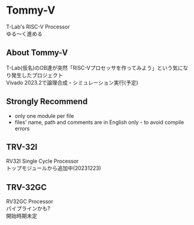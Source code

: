 # Tommy-V
T-Lab's RISC-V Processor<br>
ゆる～く進める

## About Tommy-V
T-Lab(仮名)のOB達が突然「RISC-Vプロセッサを作ってみよう」という気になり発生したプロジェクト<br>
Vivado 2023.2で論理合成・シミュレーション実行(予定)

## Strongly Recommend
- only one module per file
- files' name, path and comments are in English only - to avoid compile errors


## TRV-32I
RV32I Single Cycle Processor<br>
トップモジュールから追加中(20231223)<br>

## TRV-32GC
RV32GC Processor<br>
パイプラインかも?<br>
開始時期未定
